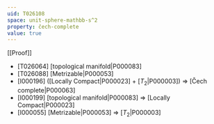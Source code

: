 ```yaml
---
uid: T026108
space: unit-sphere-mathbb-s^2
property: čech-complete
value: true
---
```

[[Proof]]

* [T026064] [topological manifold|P000083]
* [T026088] [Metrizable|P000053]
* [I000196] ([Locally Compact|P000023] + [$T_2$|P000003]) => [Čech complete|P000063]
* [I000199] [topological manifold|P000083] => [Locally Compact|P000023]
* [I000055] [Metrizable|P000053] => [$T_2$|P000003]

